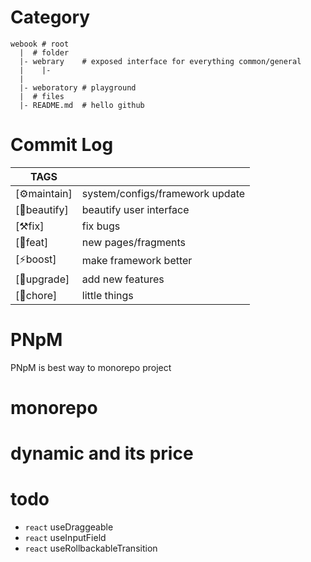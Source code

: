# Category

```
webook # root
  |  # folder
  |- webrary    # exposed interface for everything common/general
  |    |-
  |   
  |- weboratory # playground
  |  # files
  |- README.md  # hello github
```

# Commit Log 
| TAGS  |   |
|---|---|
| [⚙️maintain]  | system/configs/framework update |
| [🌈beautify]  | beautify user interface         |
| [⚒️fix]       | fix bugs                        |
| [🎉feat]      | new pages/fragments             |
| [⚡boost]     | make framework better           |
| [🌟upgrade]   | add new features                |
| [🧻chore]     | little things                   | 

# PNpM

PNpM is best way to monorepo project 

# monorepo

# dynamic and its price

# todo

- `react` useDraggeable
- `react` useInputField
- `react` useRollbackableTransition